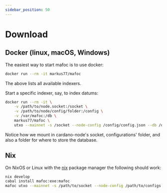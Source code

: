 ```yaml
---
sidebar_position: 50
---
```


# Download

## Docker (linux, macOS, Windows)

The easiest way to start mafoc is to use docker:
```bash
docker run --rm -it markus77/mafoc
```
The above lists all available indexers.


Start a specific indexer, say, to index datums:
```bash
docker run --rm -it \
    -v /path/to/node.socket:/socket \
    -v /path/to/node/config/folder:/config \
    -v /var/mafoc:/db \
    markus77/mafoc \
    utxo --mainnet -s /socket --node-config /config/config.json --db /db/utxo.db
```
Notice how we mount in cardano-node's socket, configurations' folder,
and also a folder for where to store the database.

## Nix

On NixOS or Linux with the [nix](https://nixos.org/) package manager the following should work:

```bash
nix develop
cabal install mafoc:exe:mafoc
mafoc utxo --mainnet -s /path/to/socket --node-config /path/to/configs --db /var/mafoc/utxo.db
```
